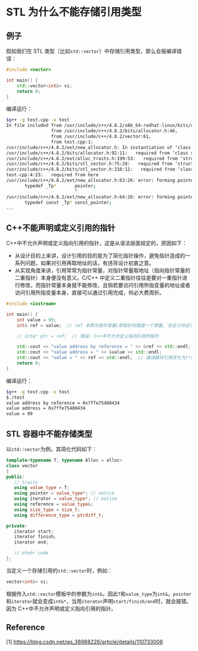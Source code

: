 # STL 为什么不能存储引用类型

## 例子

假如我们在 STL 类型（比如`std::vector`）中存储引用类型，那么会报编译错误：

```c++
#include <vector>

int main() {
    std::vector<int&> vi;
    return 0;
}
```

编译运行：

```bash
$g++ -g test.cpp -o test
In file included from /usr/include/c++/4.8.2/x86_64-redhat-linux/bits/c++allocator.h:33:0,
                 from /usr/include/c++/4.8.2/bits/allocator.h:46,
                 from /usr/include/c++/4.8.2/vector:61,
                 from test.cpp:1:
/usr/include/c++/4.8.2/ext/new_allocator.h: In instantiation of ‘class __gnu_cxx::new_allocator<int&>’:
/usr/include/c++/4.8.2/bits/allocator.h:92:11:   required from ‘class std::allocator<int&>’
/usr/include/c++/4.8.2/ext/alloc_traits.h:199:53:   required from ‘struct __gnu_cxx::__alloc_traits<std::allocator<int&> >’
/usr/include/c++/4.8.2/bits/stl_vector.h:75:28:   required from ‘struct std::_Vector_base<int&, std::allocator<int&> >’
/usr/include/c++/4.8.2/bits/stl_vector.h:210:11:   required from ‘class std::vector<int&>’
test.cpp:4:23:   required from here
/usr/include/c++/4.8.2/ext/new_allocator.h:63:26: error: forming pointer to reference type ‘int&’
       typedef _Tp*       pointer;
                          ^
/usr/include/c++/4.8.2/ext/new_allocator.h:64:26: error: forming pointer to reference type ‘int&’
       typedef const _Tp* const_pointer;
...
```

## C++不能声明或定义引用的指针

C++中不允许声明或定义指向引用的指针，这是从语法层面规定的，原因如下：

* 从设计目的上来讲，设计引用的目的是为了简化指针操作，避免指针造成的一系列问题，如果对引用再取地址的话，有违背设计初衷之意。
* 从实现角度来讲，引用常常为指针常量，对指针常量取地址（指向指针常量的二重指针）本身便没有意义。C/C++ 中定义二重指针往往是要对一重指针进行修改，而指针常量本身就不能修改，且倘若要访问引用所指变量的地址或者访问引用所指变量本身，直接可以通过引用完成，何必大费周折。

```c++
#include <iostream>

int main() {
    int value = 99;
    int& ref = value;  // ref 本质为指针常量(即指针的值是一个常量, 在定义时必须被初始化)

    // int&* ptr = ref;  // 错误: C++中不允许定义指向引用的指针

    std::cout << "value address by reference = " << &ref << std::endl;  // 编译器将其优化为&(*ref)
    std::cout << "value address = " << &value << std::endl;
    std::cout << "value = " << ref << std::endl;  // 编译器将引用优化为(*ref)
    return 0;
}
```

编译运行：

```bash
$g++ -g test.cpp -o test
$./test 
value address by reference = 0x7ffe75480434
value address = 0x7ffe75480434
value = 99
```

## STL 容器中不能存储类型

以`std::vector`为例，其简化代码如下：

```c++
template<typename T, typename Alloc = alloc>
class vector
{
public: 
   // traits
   using value_type = T;
   using pointer = value_type*; // notice
   using iterator = value_type*; // notice
   using reference = value_type&;
   using size_type = size_t;
   using difference_type = ptrdiff_t;

private:
   iterator start;
   iterator finish;
   iterator end;

   // otehr code
};
```

当定义一个存储引用的`std::vector`时，例如：

```c++
vector<int&> vi;
```

根据传入`std::vector`模板中的参数为`int&`，因此`T`和`value_type`为`int&`，`pointer`和`iterator`就会变成`int&*`，当用`iterator`声明`start/finish/end`时，就会报错。因为 C++中不允许声明或定义指向引用的指针。

## Reference

[1] <https://blog.csdn.net/qq_38988226/article/details/110733006>
